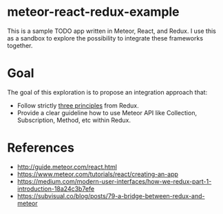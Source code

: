 # meteor-react-redux-example

This is a sample TODO app written in Meteor, React, and Redux. I use this as a sandbox to explore 
the possibility to integrate these frameworks together.

# Goal

The goal of this exploration is to propose an integration approach that:

  * Follow strictly [three principles](http://redux.js.org/docs/introduction/ThreePrinciples.html) from Redux.
  * Provide a clear guideline how to use Meteor API like Collection, Subscription, Method, etc within Redux.


# References

  * http://guide.meteor.com/react.html
  * https://www.meteor.com/tutorials/react/creating-an-app
  * https://medium.com/modern-user-interfaces/how-we-redux-part-1-introduction-18a24c3b7efe
  * https://subvisual.co/blog/posts/79-a-bridge-between-redux-and-meteor

